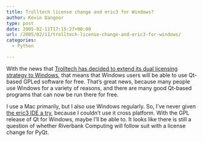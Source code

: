 ```yaml
---
title: Trolltech license change and eric3 for Windows?
author: Kevin Dangoor
type: post
date: 2005-02-11T17:15:27+00:00
url: /2005/02/11/trolltech-license-change-and-eric3-for-windows/
categories:
  - Python

---
```

With the news that [Trolltech has decided to extend its dual licensing strategy to Windows][1], that means that Windows users will be able to use Qt-based GPLed software for free. That&#8217;s great news, because many people use Windows for a variety of reasons, and there are many good Qt-based programs that can now be run there for free.

I use a Mac primarily, but I also use Windows regularly. So, I&#8217;ve never given [the eric3 IDE a try][2], because I couldn&#8217;t use it cross platform. With the GPL release of Qt for Windows, maybe I&#8217;ll be able to. It looks like there is still a question of whether Riverbank Computing will follow suit with a license change for PyQt.

 [1]: http://www.trolltech.com/newsroom/announcements/00000192.html "Trolltech - Trolltech to Extend Dual Licensing to Qt for Windows"
 [2]: http://www.die-offenbachs.de/detlev/eric3.html
